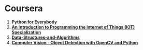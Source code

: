 # Coursera

1. [**Python for Everybody**](https://www.coursera.org/specializations/python)
2. [**An Introduction to Programming the Internet of Things (IOT) Specialization**](https://www.coursera.org/specializations/iot)
3. [**Data-Structures-and-Algorithms**](https://www.coursera.org/learn/algorithmic-toolbox)
4. [**Computer Vision - Object Detection with OpenCV and Python**](https://www.coursera.org/projects/computer-vision-object-detection)
